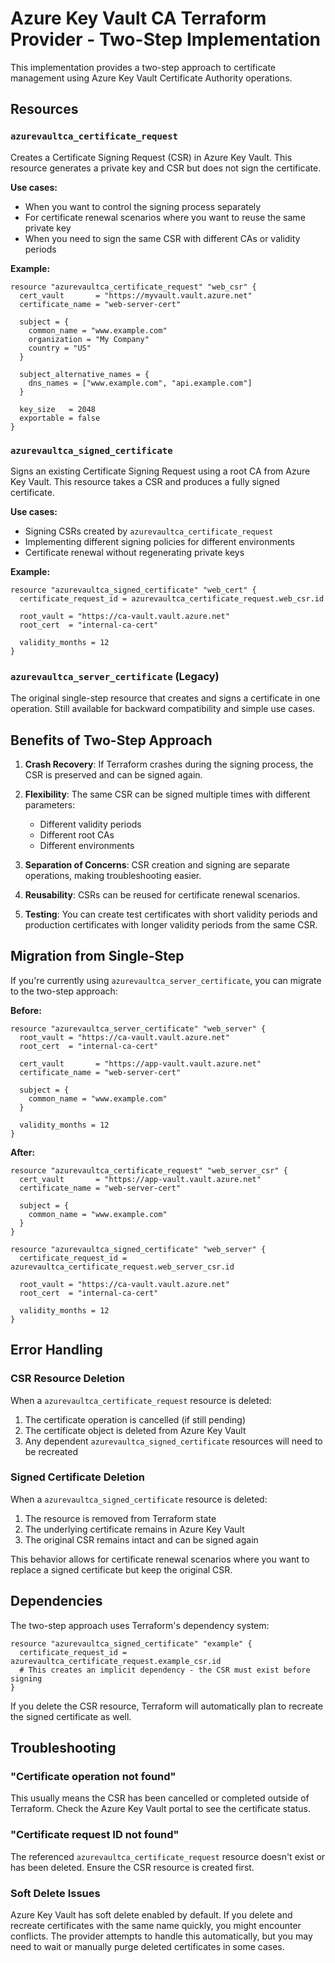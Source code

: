 # Azure Key Vault CA Terraform Provider - Two-Step Implementation

This implementation provides a two-step approach to certificate management using Azure Key Vault Certificate Authority operations.

## Resources

### `azurevaultca_certificate_request`

Creates a Certificate Signing Request (CSR) in Azure Key Vault. This resource generates a private key and CSR but does not sign the certificate.

**Use cases:**
- When you want to control the signing process separately
- For certificate renewal scenarios where you want to reuse the same private key
- When you need to sign the same CSR with different CAs or validity periods

**Example:**
```hcl
resource "azurevaultca_certificate_request" "web_csr" {
  cert_vault       = "https://myvault.vault.azure.net"
  certificate_name = "web-server-cert"
  
  subject = {
    common_name = "www.example.com"
    organization = "My Company"
    country = "US"
  }
  
  subject_alternative_names = {
    dns_names = ["www.example.com", "api.example.com"]
  }
  
  key_size   = 2048
  exportable = false
}
```

### `azurevaultca_signed_certificate`

Signs an existing Certificate Signing Request using a root CA from Azure Key Vault. This resource takes a CSR and produces a fully signed certificate.

**Use cases:**
- Signing CSRs created by `azurevaultca_certificate_request`
- Implementing different signing policies for different environments
- Certificate renewal without regenerating private keys

**Example:**
```hcl
resource "azurevaultca_signed_certificate" "web_cert" {
  certificate_request_id = azurevaultca_certificate_request.web_csr.id
  
  root_vault = "https://ca-vault.vault.azure.net"
  root_cert  = "internal-ca-cert"
  
  validity_months = 12
}
```

### `azurevaultca_server_certificate` (Legacy)

The original single-step resource that creates and signs a certificate in one operation. Still available for backward compatibility and simple use cases.

## Benefits of Two-Step Approach

1. **Crash Recovery**: If Terraform crashes during the signing process, the CSR is preserved and can be signed again.

2. **Flexibility**: The same CSR can be signed multiple times with different parameters:
   - Different validity periods
   - Different root CAs
   - Different environments

3. **Separation of Concerns**: CSR creation and signing are separate operations, making troubleshooting easier.

4. **Reusability**: CSRs can be reused for certificate renewal scenarios.

5. **Testing**: You can create test certificates with short validity periods and production certificates with longer validity periods from the same CSR.

## Migration from Single-Step

If you're currently using `azurevaultca_server_certificate`, you can migrate to the two-step approach:

**Before:**
```hcl
resource "azurevaultca_server_certificate" "web_server" {
  root_vault = "https://ca-vault.vault.azure.net"
  root_cert  = "internal-ca-cert"
  
  cert_vault       = "https://app-vault.vault.azure.net"
  certificate_name = "web-server-cert"
  
  subject = {
    common_name = "www.example.com"
  }
  
  validity_months = 12
}
```

**After:**
```hcl
resource "azurevaultca_certificate_request" "web_server_csr" {
  cert_vault       = "https://app-vault.vault.azure.net"
  certificate_name = "web-server-cert"
  
  subject = {
    common_name = "www.example.com"
  }
}

resource "azurevaultca_signed_certificate" "web_server" {
  certificate_request_id = azurevaultca_certificate_request.web_server_csr.id
  
  root_vault = "https://ca-vault.vault.azure.net"
  root_cert  = "internal-ca-cert"
  
  validity_months = 12
}
```

## Error Handling

### CSR Resource Deletion
When a `azurevaultca_certificate_request` resource is deleted:
1. The certificate operation is cancelled (if still pending)
2. The certificate object is deleted from Azure Key Vault
3. Any dependent `azurevaultca_signed_certificate` resources will need to be recreated

### Signed Certificate Deletion
When a `azurevaultca_signed_certificate` resource is deleted:
1. The resource is removed from Terraform state
2. The underlying certificate remains in Azure Key Vault
3. The original CSR remains intact and can be signed again

This behavior allows for certificate renewal scenarios where you want to replace a signed certificate but keep the original CSR.

## Dependencies

The two-step approach uses Terraform's dependency system:
```hcl
resource "azurevaultca_signed_certificate" "example" {
  certificate_request_id = azurevaultca_certificate_request.example_csr.id
  # This creates an implicit dependency - the CSR must exist before signing
}
```

If you delete the CSR resource, Terraform will automatically plan to recreate the signed certificate as well.

## Troubleshooting

### "Certificate operation not found"
This usually means the CSR has been cancelled or completed outside of Terraform. Check the Azure Key Vault portal to see the certificate status.

### "Certificate request ID not found"
The referenced `azurevaultca_certificate_request` resource doesn't exist or has been deleted. Ensure the CSR resource is created first.

### Soft Delete Issues
Azure Key Vault has soft delete enabled by default. If you delete and recreate certificates with the same name quickly, you might encounter conflicts. The provider attempts to handle this automatically, but you may need to wait or manually purge deleted certificates in some cases.
